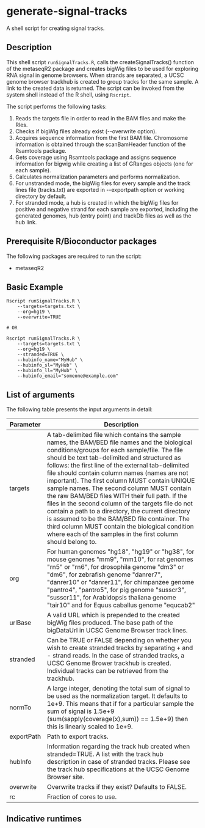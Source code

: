# generate-signal-tracks

A shell script for creating signal tracks.

## Description

This shell script ```runSignalTracks.R```, calls the createSignalTracks() function
of the metaseqR2 package and creates bigWig files to be used for exploring RNA signal
in genome browsers. When strands are separated, a UCSC genome browser trackhub is
created to group tracks for the same sample. A link to the created data is returned.
The script can be invoked from the system shell instead of the R shell, using ```Rscript```.

The script performs the following tasks:
1. Reads the targets file in order to read in the BAM files and make the Rles.
2. Checks if bigWig files already exist (--overwrite option).
3. Acquires sequence information from the first BAM file. Chromosome information
   is obtained through the scanBamHeader function of the Rsamtools package.
4. Gets coverage using Rsamtools package and assigns sequence information for bigwig
   while creating a list of GRanges objects (one for each sample).
5. Calculates normalization parameters and performs normalization.
6. For unstranded mode, the bigWig files for every sample and the track lines file
   (tracks.txt) are exported in --exportpath option or working directory by default.
7. For stranded mode, a hub is created in which the bigWig files for positive
   and negative strand for each sample are exported, including the generated genomes,
   hub (entry point) and trackDb files as well as the hub link.

## Prerequisite R/Bioconductor packages
The following packages are required to run the script:
- metaseqR2

## Basic Example
```
Rscript runSignalTracks.R \
	--targets=targets.txt \
	--org=hg19 \
	--overwrite=TRUE

# OR

Rscript runSignalTracks.R \
	--targets=targets.txt \
	--org=hg19 \
	--stranded=TRUE \
	--hubinfo_name="MyHub" \
	--hubinfo_sl="MyHub" \
	--hubinfo_ll="MyHub" \
	--hubinfo_email="someone@example.com"
```

## List of arguments

The following table presents the input arguments in detail:

|Parameter   |Description                                                                                                                                          |
|------------|-----------------------------------------------------------------------------------------------------------------------------------------------------|
|targets	 |A tab-delimited file which contains the sample names, the BAM/BED file names and the biological conditions/groups for each sample/file. The file should be text tab-delimited and structured as follows: the first line of the external tab-delimited	 file should contain column names (names are not important). The first column MUST contain UNIQUE sample names. The second column MUST contain the raw BAM/BED files WITH their full path. If the files in the second column of the targets file do not contain a path to a directory, the current directory is assumed to be the BAM/BED file container. The third column MUST contain the biological condition where each of the samples in the first column should belong to.|
|org		 |For human genomes "hg18", "hg19" or "hg38", for mouse genomes "mm9", "mm10", for rat genomes "rn5" or "rn6", for drosophila genome "dm3" or "dm6", for zebrafish genome "danrer7", "danrer10" or "danrer11", for chimpanzee genome "pantro4", "pantro5", for pig genome "susscr3", "susscr11", for Arabidopsis thaliana genome "tair10" and for Equus caballus genome "equcab2"|
|urlBase	 |A valid URL which is prepended to the created bigWig files produced. The base path of the bigDataUrl in UCSC Genome Browser track lines.|
|stranded	 |Can be TRUE or FALSE depending on whether you wish to create stranded tracks by separating + and - strand reads. In the case of stranded tracks, a UCSC Genome Brower trackhub is created. Individual tracks can be retrieved from the trackhub.|
|normTo	     |A large integer, denoting the total sum of signal to be used as the normalization target. It defaults to 1e+9. This means that if for a particular sample the sum of signal is 1.5e+9 (sum(sapply(coverage(x),sum)) == 1.5e+9) then this is linearly scaled to 1e+9.|
|exportPath  |Path to export tracks.|                                                                        
|hubInfo	 |Information regarding the track hub created when stranded=TRUE. A list with the track hub description in case of stranded tracks. Please see the track hub specifications at the UCSC Genome Browser site.|
|overwrite	 |Overwrite tracks if they exist? Defaults to FALSE.|
|rc		     |Fraction of cores to use.|

## Indicative runtimes